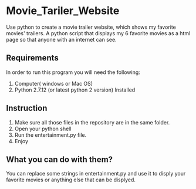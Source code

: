 # Movie_Tariler_Website
Use python to create a movie trailer website, which shows my favorite movies' trailers. 
A python script that displays my 6 favorite movies as a html page so that anyone with an internet can see.

## Requirements
In order to run this program you will need the following:

1. Computer( windows or Mac OS)
2. Python 2.7.12 (or latest python 2 version) Installed

## Instruction

1. Make sure all those files in the repository are in the same folder.
2. Open your python shell
3. Run the entertainment.py file.
4. Enjoy


## What you can do with them? 
You can replace some strings in entertainment.py and use it to disply your favorite movies or anything else that can be displyed.

